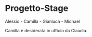 # Progetto-Stage
Alessio - Camilla - Gianluca - Michael 

Camilla è desiderata in ufficio da Claudia.
